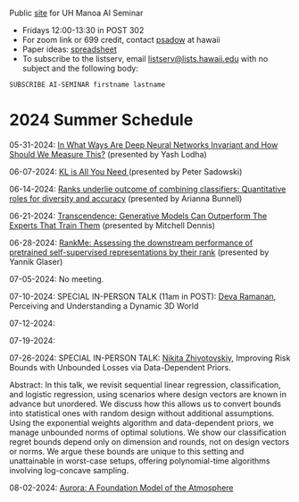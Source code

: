Public [site](https://github.com/hawaii-ai/ai-seminar) for UH Manoa AI Seminar
- Fridays 12:00-13:30 in POST 302
- For zoom link or 699 credit, contact [psadow](https://peterjsadowski.github.io/) at hawaii
- Paper ideas: [spreadsheet](https://docs.google.com/spreadsheets/d/1ah-JpoPwa59x--LdwsAmpWh5Tv3OvqMhBrs60mSTjKo/edit?usp=sharing)
- To subscribe to the listserv, email listserv@lists.hawaii.edu with no subject and the following body:
  
`SUBSCRIBE AI-SEMINAR firstname lastname`

# 2024 Summer Schedule

05-31-2024: [In What Ways Are Deep Neural Networks Invariant and How Should We Measure This?](https://arxiv.org/abs/2210.03773) (presented by Yash Lodha)

06-07-2024: [KL is All You Need
](https://blog.alexalemi.com/kl-is-all-you-need.html) (presented by Peter Sadowski)

06-14-2024: [Ranks underlie outcome of combining classifiers: Quantitative roles for diversity and accuracy](https://www.sciencedirect.com/science/article/pii/S2666389921002890) (presented by Arianna Bunnell)

06-21-2024: [Transcendence: Generative Models Can Outperform The Experts That Train Them](https://arxiv.org/abs/2406.11741) (presented by Mitchell Dennis)

06-28-2024: [RankMe: Assessing the downstream performance of pretrained self-supervised representations by their rank](https://arxiv.org/abs/2210.02885) (presented by Yannik Glaser)

07-05-2024: No meeting.

07-10-2024: SPECIAL IN-PERSON TALK (11am in POST): [Deva Ramanan](https://www.cs.cmu.edu/~deva/), Perceiving and Understanding a Dynamic 3D World

07-12-2024:

07-19-2024:

07-26-2024: SPECIAL IN-PERSON TALK: [Nikita Zhivotovskiy](https://sites.google.com/view/nikitazhivotovskiy/), Improving Risk Bounds with Unbounded Losses via Data-Dependent Priors. 

Abstract: In this talk, we revisit sequential linear regression, classification, and logistic regression, using scenarios where design vectors are known in advance but unordered. We discuss how this allows us to convert bounds into statistical ones with random design without additional assumptions. Using the exponential weights algorithm and data-dependent priors, we manage unbounded norms of optimal solutions. We show our classification regret bounds depend only on dimension and rounds, not on design vectors or norms. We argue these bounds are unique to this setting and unattainable in worst-case setups, offering polynomial-time algorithms involving log-concave sampling.

08-02-2024: [Aurora: A Foundation Model of the Atmosphere](https://arxiv.org/abs/2405.13063)

